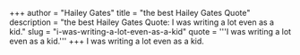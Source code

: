 +++
author = "Hailey Gates"
title = "the best Hailey Gates Quote"
description = "the best Hailey Gates Quote: I was writing a lot even as a kid."
slug = "i-was-writing-a-lot-even-as-a-kid"
quote = '''I was writing a lot even as a kid.'''
+++
I was writing a lot even as a kid.
